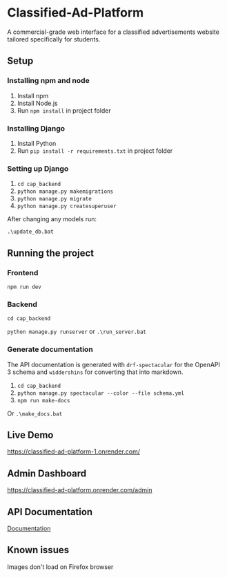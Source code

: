 # Classified-Ad-Platform

A commercial-grade web interface for a classified advertisements website tailored specifically for students.

## Setup

### Installing npm and node

1. Install npm
2. Install Node.js
3. Run `npm install` in project folder

### Installing Django

1. Install Python
2. Run `pip install -r requirements.txt` in project folder

### Setting up Django

1. `cd cap_backend`
2. `python manage.py makemigrations`
3. `python manage.py migrate`
4. `python manage.py createsuperuser`

After changing any models run:

`.\update_db.bat`

## Running the project

### Frontend

`npm run dev`

### Backend

`cd cap_backend`

`python manage.py runserver` or `.\run_server.bat`

### Generate documentation

The API documentation is generated with `drf-spectacular` for the OpenAPI 3 schema and `widdershins` for converting that into markdown.

1. `cd cap_backend`
2. `python manage.py spectacular --color --file schema.yml`
3. `npm run make-docs`

Or `.\make_docs.bat`

## Live Demo
<https://classified-ad-platform-1.onrender.com/>

## Admin Dashboard

<https://classified-ad-platform.onrender.com/admin>

## API Documentation

[Documentation](cap_backend/docs.md)

## Known issues

Images don't load on Firefox browser
